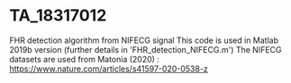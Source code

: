 # TA_18317012
FHR detection algorithm from NIFECG signal
This code is used in Matlab 2019b version (further details in 'FHR_detection_NIFECG.m')
The NIFECG datasets are used from Matonia (2020) : https://www.nature.com/articles/s41597-020-0538-z 
